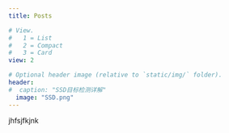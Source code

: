 ```yaml
---
title: Posts

# View.
#   1 = List
#   2 = Compact
#   3 = Card
view: 2

# Optional header image (relative to `static/img/` folder).
header:
#  caption: "SSD目标检测详解"
  image: "SSD.png"
---
```

jhfsjfkjnk